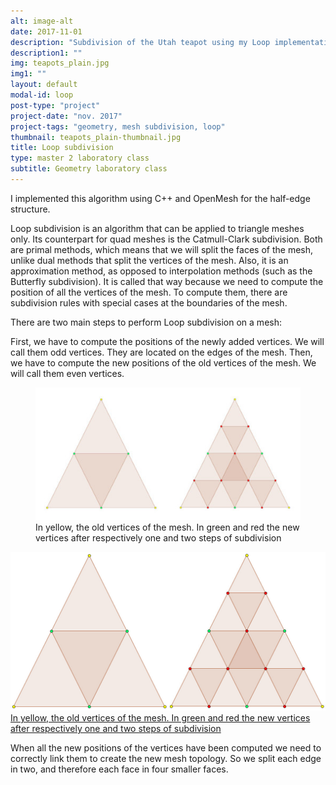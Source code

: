 ```yaml
---
alt: image-alt
date: 2017-11-01
description: "Subdivision of the Utah teapot using my Loop implementation"
description1: ""
img: teapots_plain.jpg
img1: ""
layout: default
modal-id: loop
post-type: "project"
project-date: "nov. 2017"
project-tags: "geometry, mesh subdivision, loop"
thumbnail: teapots_plain-thumbnail.jpg
title: Loop subdivision
type: master 2 laboratory class
subtitle: Geometry laboratory class
---
```


I implemented this algorithm using C++ and OpenMesh for the half-edge structure.

Loop subdivision is an algorithm that can be applied to triangle meshes only. Its counterpart for quad meshes is the Catmull-Clark subdivision. Both are primal methods, which means that we will split the faces of the mesh, unlike dual methods that split the vertices of the mesh.
Also, it is an approximation method, as opposed to interpolation methods (such as the Butterfly subdivision). It is called that way because we need to compute the position of all the vertices of the mesh. To compute them, there are subdivision rules with special cases at the boundaries of the mesh.

There are two main steps to perform Loop subdivision on a mesh:

First, we have to compute the positions of the newly added vertices. We will call them odd vertices. They are located on the edges of the mesh.
Then, we have to compute the new positions of the old vertices of the mesh. We will call them even vertices.

<html>
<figure>
  <a href="#loop_subdivision">
    <img src="/res/geometry/loop_subdivision.jpg"/>
  </a>
  <figcaption>In yellow, the old vertices of the mesh. In green and red the new vertices after respectively one and two steps of subdivision</figcaption>
</figure>
<a href="#_">
  <div class="lightbox" id="loop_subdivision">
    <img src="/res/geometry/loop_subdivision_full.jpg"/>
    <div class="caption-container">
      <div>In yellow, the old vertices of the mesh. In green and red the new vertices after respectively one and two steps of subdivision</div>
    </div>
  </div>
</a>
</html>

When all the new positions of the vertices have been computed we need to correctly link them to create the new mesh topology. So we split each edge in two, and therefore each face in four smaller faces.
